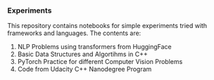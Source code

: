 ### Experiments

This repository contains notebooks for simple experiments tried with frameworks and languages. The contents are:

1. NLP Problems using transformers from HuggingFace
2. Basic Data Structures and Algortihms in C++
3. PyTorch Practice for different Computer Vision Problems
4. Code from Udacity C++ Nanodegree Program
